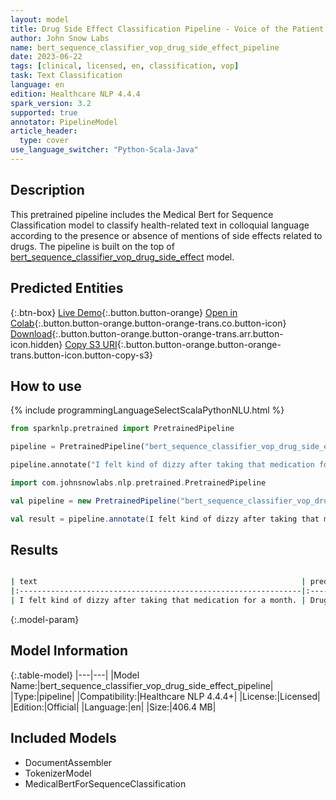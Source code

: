```yaml
---
layout: model
title: Drug Side Effect Classification Pipeline - Voice of the Patient
author: John Snow Labs
name: bert_sequence_classifier_vop_drug_side_effect_pipeline
date: 2023-06-22
tags: [clinical, licensed, en, classification, vop]
task: Text Classification
language: en
edition: Healthcare NLP 4.4.4
spark_version: 3.2
supported: true
annotator: PipelineModel
article_header:
  type: cover
use_language_switcher: "Python-Scala-Java"
---
```


## Description

This pretrained pipeline includes the Medical Bert for Sequence Classification model to classify health-related text in colloquial language according to the presence or absence of mentions of side effects related to drugs. The pipeline is built on the top of [bert_sequence_classifier_vop_drug_side_effect](https://nlp.johnsnowlabs.com/2023/06/13/bert_sequence_classifier_vop_drug_side_effect_en.html) model.

## Predicted Entities



{:.btn-box}
[Live Demo](https://demo.johnsnowlabs.com/healthcare/VOP/){:.button.button-orange}
[Open in Colab](https://colab.research.google.com/github/JohnSnowLabs/spark-nlp-workshop/blob/master/tutorials/streamlit_notebooks/healthcare/VOICE_OF_PATIENT.ipynb){:.button.button-orange.button-orange-trans.co.button-icon}
[Download](https://s3.amazonaws.com/auxdata.johnsnowlabs.com/clinical/models/bert_sequence_classifier_vop_drug_side_effect_pipeline_en_4.4.4_3.2_1687409101333.zip){:.button.button-orange.button-orange-trans.arr.button-icon.hidden}
[Copy S3 URI](s3://auxdata.johnsnowlabs.com/clinical/models/bert_sequence_classifier_vop_drug_side_effect_pipeline_en_4.4.4_3.2_1687409101333.zip){:.button.button-orange.button-orange-trans.button-icon.button-copy-s3}

## How to use

<div class="tabs-box" markdown="1">
{% include programmingLanguageSelectScalaPythonNLU.html %}
  
```python
from sparknlp.pretrained import PretrainedPipeline

pipeline = PretrainedPipeline("bert_sequence_classifier_vop_drug_side_effect_pipeline", "en", "clinical/models")

pipeline.annotate("I felt kind of dizzy after taking that medication for a month.")
```
```scala
import com.johnsnowlabs.nlp.pretrained.PretrainedPipeline

val pipeline = new PretrainedPipeline("bert_sequence_classifier_vop_drug_side_effect_pipeline", "en", "clinical/models")

val result = pipeline.annotate(I felt kind of dizzy after taking that medication for a month.)
```
</div>


## Results

```bash

| text                                                           | prediction   |
|:---------------------------------------------------------------|:-------------|
| I felt kind of dizzy after taking that medication for a month. | Drug_AE      |

```

{:.model-param}
## Model Information

{:.table-model}
|---|---|
|Model Name:|bert_sequence_classifier_vop_drug_side_effect_pipeline|
|Type:|pipeline|
|Compatibility:|Healthcare NLP 4.4.4+|
|License:|Licensed|
|Edition:|Official|
|Language:|en|
|Size:|406.4 MB|

## Included Models

- DocumentAssembler
- TokenizerModel
- MedicalBertForSequenceClassification
